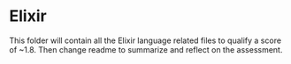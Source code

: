 # Elixir
This folder will contain all the Elixir language related files
to qualify a score of ~1.8. Then change readme to summarize
and reflect on the assessment.